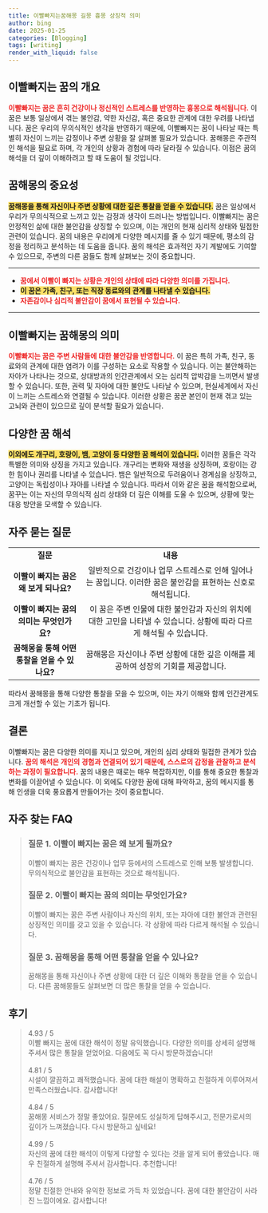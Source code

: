 ```yaml
---
title: 이빨빠지는꿈해몽 길몽 흉몽 상징적 의미
author: bing
date: 2025-01-25
categories: [Blogging]
tags: [writing]
render_with_liquid: false
---
```



<h2 id='이빨빠지는 꿈의 개요'>이빨빠지는 꿈의 개요</h2>

<p><b><span style="color: #ee2323;">이빨빠지는 꿈은 흔히 건강이나 정신적인 스트레스를 반영하는 흉몽으로 해석됩니다.</span></b> 이 꿈은 보통 일상에서 겪는 불안감, 약한 자신감, 혹은 중요한 관계에 대한 우려를 나타냅니다. 꿈은 우리의 무의식적인 생각을 반영하기 때문에, 이빨빠지는 꿈이 나타날 때는 특별히 자신이 느끼는 감정이나 주변 상황을 잘 살펴볼 필요가 있습니다. 꿈해몽은 주관적인 해석을 필요로 하며, 각 개인의 상황과 경험에 따라 달라질 수 있습니다. 이점은 꿈의 해석을 더 깊이 이해하려고 할 때 도움이 될 것입니다.</p>

<h2 id='꿈해몽의 중요성'>꿈해몽의 중요성</h2>

<p><b><span style="background-color: #ffe066;">꿈해몽을 통해 자신이나 주변 상황에 대한 깊은 통찰을 얻을 수 있습니다.</span></b> 꿈은 일상에서 우리가 무의식적으로 느끼고 있는 감정과 생각이 드러나는 방법입니다. 이빨빠지는 꿈은 안정적인 삶에 대한 불안감을 상징할 수 있으며, 이는 개인의 현재 심리적 상태와 밀접한 관련이 있습니다. 꿈의 내용은 우리에게 다양한 메시지를 줄 수 있기 때문에, 평소의 감정을 정리하고 분석하는 데 도움을 줍니다. 꿈의 해석은 효과적인 자기 계발에도 기여할 수 있으므로, 주변의 다른 꿈들도 함께 살펴보는 것이 중요합니다.</p>

<hr />

<ul>
    <li><b><span style="color: #ee2323;">꿈에서 이빨이 빠지는 상황은 개인의 상태에 따라 다양한 의미를 가집니다.</span></b></li>
    <li><b><span style="background-color: #ffe066;">이 꿈은 가족, 친구, 또는 직장 동료와의 관계를 나타낼 수 있습니다.</span></b></li>
    <li><b><span style="color: #ee2323;">자존감이나 심리적 불안감이 꿈에서 표현될 수 있습니다.</span></b></li>
</ul>

<hr />

<h2 id='이빨빠지는 꿈해몽의 의미'>이빨빠지는 꿈해몽의 의미</h2>

<p><b><span style="color: #ee2323;">이빨빠지는 꿈은 주변 사람들에 대한 불안감을 반영합니다.</span></b> 이 꿈은 특히 가족, 친구, 동료와의 관계에 대한 염려가 이를 구성하는 요소로 작용할 수 있습니다. 이는 불안해하는 자아가 나타나는 것으로, 상대방과의 인간관계에서 오는 심리적 압박감을 느끼면서 발생할 수 있습니다. 또한, 권력 및 자아에 대한 불안도 나타날 수 있으며, 현실세계에서 자신이 느끼는 스트레스와 연결될 수 있습니다. 이러한 상황은 꿈꾼 본인이 현재 겪고 있는 고뇌와 관련이 있으므로 깊이 분석할 필요가 있습니다.</p>

<h2 id='다양한 꿈 해석'>다양한 꿈 해석</h2>

<p><b><span style="background-color: #ffe066;">이외에도 개구리, 호랑이, 뱀, 고양이 등 다양한 꿈 해석이 있습니다.</span></b> 이러한 꿈들은 각각 특별한 의미와 상징을 가지고 있습니다. 개구리는 변화와 재생을 상징하며, 호랑이는 강한 힘이나 권리를 나타낼 수 있습니다. 뱀은 일반적으로 두려움이나 경계심을 상징하고, 고양이는 독립성이나 자아를 나타낼 수 있습니다. 따라서 이와 같은 꿈을 해석함으로써, 꿈꾸는 이는 자신의 무의식적 심리 상태와 더 깊은 이해를 도울 수 있으며, 상황에 맞는 대응 방안을 모색할 수 있습니다.</p>

<h2 id='자주 묻는 질문'>자주 묻는 질문</h2>

<table>
    <tr>
        <td style="text-align: center; height: 17px;"><b>질문</b></td>
        <td style="text-align: center; height: 17px;"><b>내용</b></td>
    </tr>
    <tr>
        <td style="text-align: center; height: 17px;"><b>이빨이 빠지는 꿈은 왜 보게 되나요?</b></td>
        <td style="text-align: center; height: 17px;">일반적으로 건강이나 업무 스트레스로 인해 일어나는 꿈입니다. 이러한 꿈은 불안감을 표현하는 신호로 해석됩니다.</td>
    </tr>
    <tr>
        <td style="text-align: center; height: 17px;"><b>이빨이 빠지는 꿈의 의미는 무엇인가요?</b></td>
        <td style="text-align: center; height: 17px;">이 꿈은 주변 인물에 대한 불안감과 자신의 위치에 대한 고민을 나타낼 수 있습니다. 상황에 따라 다르게 해석될 수 있습니다.</td>
    </tr>
    <tr>
        <td style="text-align: center; height: 17px;"><b>꿈해몽을 통해 어떤 통찰을 얻을 수 있나요?</b></td>
        <td style="text-align: center; height: 17px;">꿈해몽은 자신이나 주변 상황에 대한 깊은 이해를 제공하여 성장의 기회를 제공합니다.</td>
    </tr>
</table>

<p>따라서 꿈해몽을 통해 다양한 통찰을 모을 수 있으며, 이는 자기 이해와 함께 인간관계도 크게 개선할 수 있는 기초가 됩니다.</p>

<h2 id='결론'>결론</h2>

<p>이빨빠지는 꿈은 다양한 의미를 지니고 있으며, 개인의 심리 상태와 밀접한 관계가 있습니다. <b><span style="color: #ee2323;">꿈의 해석은 개인의 경험과 연결되어 있기 때문에, 스스로의 감정을 관찰하고 분석하는 과정이 필요합니다.</span></b> 꿈의 내용은 때로는 매우 복잡하지만, 이를 통해 중요한 통찰과 변화를 이끌어낼 수 있습니다. 이 외에도 다양한 꿈에 대해 파악하고, 꿈의 메시지를 통해 인생을 더욱 풍요롭게 만들어가는 것이 중요합니다.</p>


<h2 id='자주_찾는_FAQ'>자주 찾는 FAQ</h2>
<div itemscope="" itemtype="https://schema.org/FAQPage"> 
<blockquote> 
<div itemscope="" itemprop="mainEntity" itemtype="https://schema.org/Question"> 
<h3 itemprop="name">질문 1. 이빨이 빠지는 꿈은 왜 보게 될까요?</h3> 
<div itemscope="" itemprop="acceptedAnswer" itemtype="https://schema.org/Answer"> 
<span itemprop="text"> 
<p>이빨이 빠지는 꿈은 건강이나 업무 등에서의 스트레스로 인해 보통 발생합니다. 무의식적으로 불안감을 표현하는 것으로 해석됩니다.</p> 
</span> 
</div> 
</div> 
<div itemscope="" itemprop="mainEntity" itemtype="https://schema.org/Question"> 
<h3 itemprop="name">질문 2. 이빨이 빠지는 꿈의 의미는 무엇인가요?</h3> 
<div itemscope="" itemprop="acceptedAnswer" itemtype="https://schema.org/Answer"> 
<span itemprop="text"> 
<p>이빨이 빠지는 꿈은 주변 사람이나 자신의 위치, 또는 자아에 대한 불안과 관련된 상징적인 의미를 갖고 있을 수 있습니다. 각 상황에 따라 다르게 해석될 수 있습니다.</p> 
</span> 
</div> 
</div> 
<div itemscope="" itemprop="mainEntity" itemtype="https://schema.org/Question"> 
<h3 itemprop="name">질문 3. 꿈해몽을 통해 어떤 통찰을 얻을 수 있나요?</h3> 
<div itemscope="" itemprop="acceptedAnswer" itemtype="https://schema.org/Answer"> 
<span itemprop="text"> 
<p>꿈해몽을 통해 자신이나 주변 상황에 대한 더 깊은 이해와 통찰을 얻을 수 있습니다. 다른 꿈해몽들도 살펴보면 더 많은 통찰을 얻을 수 있습니다.</p> 
</span> 
</div> 
</div> 
</blockquote> 
</div>
<h2 id='후기'>후기</h2>
<div itemscope itemtype="https://schema.org/Product">
  <blockquote>
  <div itemprop="review" itemscope itemtype="https://schema.org/Review">
      <div itemprop="reviewRating" itemscope itemtype="https://schema.org/Rating"> <span itemprop="ratingValue">4.93</span> / <span itemprop="bestRating">5</span> </div>
      <span itemprop="reviewBody">이빨 빠지는 꿈에 대한 해석이 정말 유익했습니다. 다양한 의미를 상세히 설명해 주셔서 많은 통찰을 얻었어요. 다음에도 꼭 다시 방문하겠습니다!</span>
  </div>
  <br>
  <div itemprop="review" itemscope itemtype="https://schema.org/Review">
      <div itemprop="reviewRating" itemscope itemtype="https://schema.org/Rating"> <span itemprop="ratingValue">4.81</span> / <span itemprop="bestRating">5</span> </div>
      <span itemprop="reviewBody">시설이 깔끔하고 쾌적했습니다. 꿈에 대한 해설이 명확하고 친절하게 이루어져서 만족스러웠습니다. 감사합니다!</span>
  </div>
  <br>
  <div itemprop="review" itemscope itemtype="https://schema.org/Review">
      <div itemprop="reviewRating" itemscope itemtype="https://schema.org/Rating"> <span itemprop="ratingValue">4.84</span> / <span itemprop="bestRating">5</span> </div>
      <span itemprop="reviewBody">꿈해몽 서비스가 정말 좋았어요. 질문에도 성실하게 답해주시고, 전문가로서의 깊이가 느껴졌습니다. 다시 방문하고 싶네요!</span>
  </div>
  <br>
  <div itemprop="review" itemscope itemtype="https://schema.org/Review">
      <div itemprop="reviewRating" itemscope itemtype="https://schema.org/Rating"> <span itemprop="ratingValue">4.99</span> / <span itemprop="bestRating">5</span> </div>
      <span itemprop="reviewBody">자신의 꿈에 대한 해석이 이렇게 다양할 수 있다는 것을 알게 되어 좋았습니다. 매우 친절하게 설명해 주셔서 감사합니다. 추천합니다!</span>
  </div>
  <br>
  <div itemprop="review" itemscope itemtype="https://schema.org/Review">
      <div itemprop="reviewRating" itemscope itemtype="https://schema.org/Rating"> <span itemprop="ratingValue">4.76</span> / <span itemprop="bestRating">5</span> </div>
      <span itemprop="reviewBody">정말 친절한 안내와 유익한 정보로 가득 차 있었습니다. 꿈에 대한 불안감이 사라진 느낌이에요. 감사합니다!</span>
  </div>
  </blockquote>
</div>

